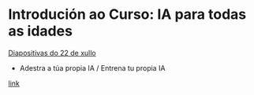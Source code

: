 # Introdución ao Curso: IA para todas as idades

[comment]: <> (this is a comment)

[Diapositivas do 22 de xullo](slides22.pdf)

- Adestra a túa propia IA / Entrena tu propia IA

[link](https://machinelearningforkids.co.uk/?lang=es#!/welcome)

